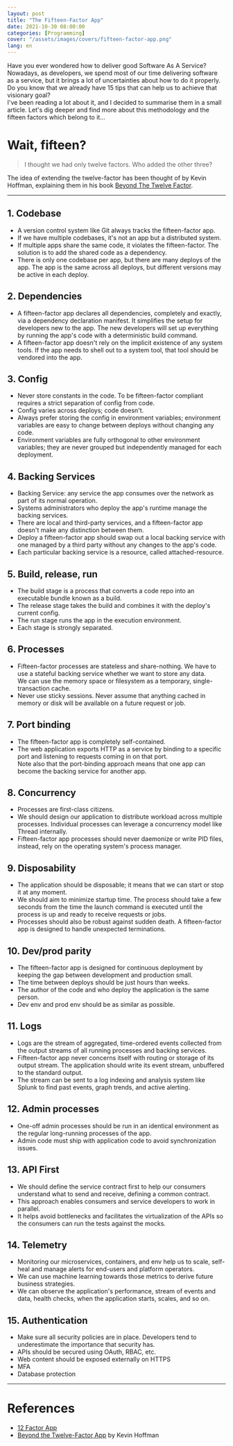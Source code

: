 ```yaml
---
layout: post
title: "The Fifteen-Factor App"
date: 2021-10-30 08:00:00
categories: [Programming]
cover: "/assets/images/covers/fifteen-factor-app.png"
lang: en
---
```


Have you ever wondered how to deliver good Software As A Service? Nowadays, as developers, we spend most of our time delivering software as a service, but it brings a lot of uncertainties about how to do it properly. Do you know that we already have 15 tips that can help us to achieve that visionary goal?   
I've been reading a lot about it, and I decided to summarise them in a small article. Let's dig deeper and find more about this methodology and the fifteen factors which belong to it...

# Wait, fifteen? 

> I thought we had only twelve factors. Who added the other three?    

The idea of extending the twelve-factor has been thought of by Kevin Hoffman, explaining them in his book [Beyond The Twelve Factor](https://www.oreilly.com/library/view/beyond-the-twelve-factor/9781492042631/).   

---

## 1.  Codebase

* A version control system like Git always tracks the fifteen-factor app. 
* If we have multiple codebases, it's not an app but a distributed system.
* If multiple apps share the same code, it violates the fifteen-factor. The solution is to add the shared code as a dependency.   
* There is only one codebase per app, but there are many deploys of the app. The app is the same across all deploys, but different versions may be active in each deploy.

## 2. Dependencies

* A fifteen-factor app declares all dependencies, completely and exactly, via a dependency declaration manifest. It simplifies the setup for developers new to the app. The new developers will set up everything by running the app's code with a deterministic build command.   
* A fifteen-factor app doesn't rely on the implicit existence of any system tools. If the app needs to shell out to a system tool, that tool should be vendored into the app.

## 3. Config

* Never store constants in the code. To be fifteen-factor compliant requires a strict separation of config from code.
* Config varies across deploys; code doesn't.
* Always prefer storing the config in environment variables; environment variables are easy to change between deploys without changing any code.
* Environment variables are fully orthogonal to other environment variables; they are never grouped but independently managed for each deployment.

## 4. Backing Services

* Backing Service: any service the app consumes over the network as part of its normal operation.
* Systems administrators who deploy the app's runtime manage the backing services.
* There are local and third-party services, and a fifteen-factor app doesn't make any distinction between them.
* Deploy a fifteen-factor app should swap out a local backing service with one managed by a third party without any changes to the app's code. 
* Each particular backing service is a resource, called attached-resource.

## 5. Build, release, run

* The build stage is a process that converts a code repo into an executable bundle known as a build.
* The release stage takes the build and combines it with the deploy's current config.
* The run stage runs the app in the execution environment.
* Each stage is strongly separated.

## 6. Processes

* Fifteen-factor processes are stateless and share-nothing. We have to use a stateful backing service whether we want to store any data.   
We can use the memory space or filesystem as a temporary, single-transaction cache.
* Never use sticky sessions. Never assume that anything cached in memory or disk will be available on a future request or job.

## 7. Port binding

* The fifteen-factor app is completely self-contained. 
* The web application exports HTTP as a service by binding to a specific port and listening to requests coming in on that port.    
Note also that the port-binding approach means that one app can become the backing service for another app.

## 8. Concurrency

* Processes are first-class citizens. 
* We should design our application to distribute workload across multiple processes. Individual processes can leverage a concurrency model like Thread internally.
* Fifteen-factor app processes should never daemonize or write PID files, instead, rely on the operating system's process manager.

## 9. Disposability

* The application should be disposable; it means that we can start or stop it at any moment.
* We should aim to minimize startup time. The process should take a few seconds from the time the launch command is executed until the process is up and ready to receive requests or jobs.
* Processes should also be robust against sudden death. A fifteen-factor app is designed to handle unexpected terminations.

## 10. Dev/prod parity
* The fifteen-factor app is designed for continuous deployment by keeping the gap between development and production small.
* The time between deploys should be just hours than weeks.
* The author of the code and who deploy the application is the same person.
* Dev env and prod env should be as similar as possible.

## 11. Logs

* Logs are the stream of aggregated, time-ordered events collected from the output streams of all running processes and backing services.
* Fifteen-factor app never concerns itself with routing or storage of its output stream. The application should write its event stream, unbuffered to the standard output.
* The stream can be sent to a log indexing and analysis system like Splunk to find past events, graph trends, and active alerting.

## 12. Admin processes

* One-off admin processes should be run in an identical environment as the regular long-running processes of the app.
* Admin code must ship with application code to avoid synchronization issues.

## 13. API First

* We should define the service contract first to help our consumers understand what to send and receive, defining a common contract.
* This approach enables consumers and service developers to work in parallel.
* It helps avoid bottlenecks and facilitates the virtualization of the APIs so the consumers can run the tests against the mocks.

## 14. Telemetry

* Monitoring our microservices, containers, and env help us to scale, self-heal and manage alerts for end-users and platform operators.
* We can use machine learning towards those metrics to derive future business strategies.
* We can observe the application's performance, stream of events and data, health checks, when the application starts, scales, and so on.

## 15. Authentication

* Make sure all security policies are in place. Developers tend to underestimate the importance that security has.
* APIs should be secured using OAuth, RBAC, etc.
* Web content should be exposed externally on HTTPS
* MFA
* Database protection

---

# References
* [12 Factor App](https://12factor.net)
* [Beyond the Twelve-Factor App](https://www.oreilly.com/library/view/beyond-the-twelve-factor/9781492042631/) by Kevin Hoffman
